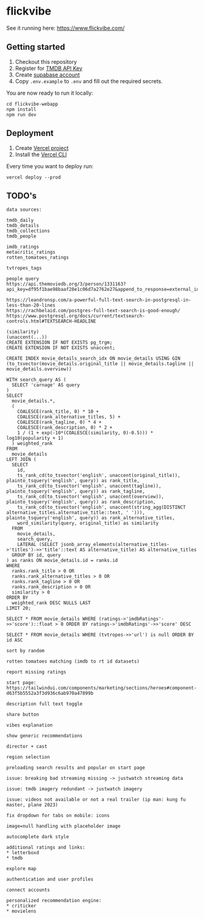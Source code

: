 # flickvibe

See it running here: https://www.flickvibe.com/

## Getting started

1. Checkout this repository
2. Register for [TMDB API Key](https://developers.themoviedb.org/3/getting-started/introduction)
3. Create [supabase account](https://app.supabase.com/)
4. Copy `.env.example` to `.env` and fill out the required secrets.

You are now ready to run it locally:
```shell
cd flickvibe-webapp
npm install
npm run dev
```

## Deployment

1. Create [Vercel project](https://vercel.com/dashboard)
2. Install the [Vercel CLI](https://vercel.com/docs/cli)

Every time you want to deploy run:
```shell
vercel deploy --prod
```


## TODO's
```
data sources:

tmdb_daily
tmdb_details
tmdb_collections
tmdb_people

imdb_ratings
metacritic_ratings
rotten_tomatoes_ratings

tvtropes_tags
```

```
people query
https://api.themoviedb.org/3/person/1331163?api_key=df95f1bae98baaf28e1c06d7a2762e27&append_to_response=external_ids,%20images,tagged_images,translations
```

```
https://leandronsp.com/a-powerful-full-text-search-in-postgresql-in-less-than-20-lines
https://rachbelaid.com/postgres-full-text-search-is-good-enough/
https://www.postgresql.org/docs/current/textsearch-controls.html#TEXTSEARCH-HEADLINE

(similarity)
(unaccent(...))
CREATE EXTENSION IF NOT EXISTS pg_trgm;
CREATE EXTENSION IF NOT EXISTS unaccent;

CREATE INDEX movie_details_search_idx ON movie_details USING GIN (to_tsvector(movie_details.original_title || movie_details.tagline || movie_details.overview))

WITH search_query AS (
  SELECT 'carnage' AS query
)
SELECT 
  movie_details.*, 
  (
	COALESCE(rank_title, 0) * 10 + 
	COALESCE(rank_alternative_titles, 5) +
	COALESCE(rank_tagline, 0) * 4 + 
	COALESCE(rank_description, 0) * 2 +
	1 / (1 + exp(-10*(COALESCE(similarity, 0)-0.5))) * log10(popularity + 1)
  ) weighted_rank
FROM 
  movie_details
LEFT JOIN (
  SELECT 
    id, 
    ts_rank_cd(to_tsvector('english', unaccent(original_title)), plainto_tsquery('english', query)) as rank_title, 
    ts_rank_cd(to_tsvector('english', unaccent(tagline)), plainto_tsquery('english', query)) as rank_tagline, 
    ts_rank_cd(to_tsvector('english', unaccent(overview)), plainto_tsquery('english', query)) as rank_description,
	ts_rank_cd(to_tsvector('english', unaccent(string_agg(DISTINCT alternative_titles.alternative_title::text, ' '))), plainto_tsquery('english', query)) as rank_alternative_titles,
    word_similarity(query, original_title) as similarity
  FROM 
    movie_details,
	search_query,
	LATERAL (SELECT jsonb_array_elements(alternative_titles->'titles')->>'title'::text AS alternative_title) AS alternative_titles
  GROUP BY id, query
) as ranks ON movie_details.id = ranks.id
WHERE 
  ranks.rank_title > 0 OR 
  ranks.rank_alternative_titles > 0 OR
  ranks.rank_tagline > 0 OR 
  ranks.rank_description > 0 OR 
  similarity > 0
ORDER BY 
  weighted_rank DESC NULLS LAST 
LIMIT 20;
```

```
SELECT * FROM movie_details WHERE (ratings->'imdbRatings'->>'score')::float > 0 ORDER BY ratings->'imdbRatings'->>'score' DESC

SELECT * FROM movie_details WHERE (tvtropes->>'url') is null ORDER BY id ASC

sort by random

rotten tomatoes matching (imdb to rt id datasets)

report missing ratings

start page: https://tailwindui.com/components/marketing/sections/heroes#component-d63f5b5552a3f3d936c6ab970a47899b

description full text toggle

share button

vibes explanation

show generic recommendations

director + cast

region selection

preloading search results and popular on start page

issue: breaking bad streaming missing -> justwatch streaming data

issue: tmdb imagery redundant -> justwatch imagery

issue: videos not available or not a real trailer (ip man: kung fu master, plane 2023)

fix dropdown for tabs on mobile: icons

image=null handling with placeholder image

autocomplete dark style

additional ratings and links:
* letterboxd
* tmdb

explore map

authentication and user profiles

connect accounts

personalized recommendation engine:
* criticker
* movielens
```
